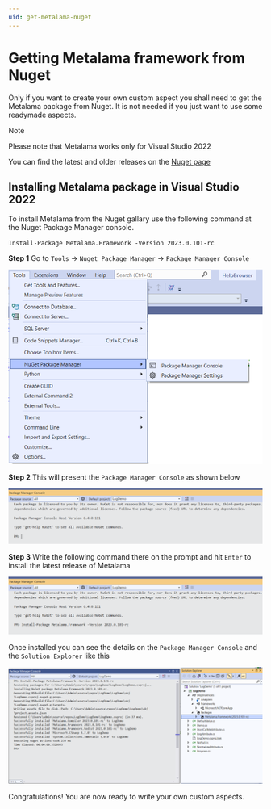 ```yaml
---
uid: get-metalama-nuget
---
```


# Getting Metalama framework from Nuget
Only if you want to create your own custom aspect you shall need to get the Metalama package from Nuget. It is not needed if you just want to use some readymade aspects. 


>[!NOTE]
> Please note that Metalama works only for Visual Studio 2022 

You can find the latest and older releases on the [Nuget page](https://www.nuget.org/packages/Metalama.Framework)

## Installing Metalama package in Visual Studio 2022 

To install Metalama from the Nuget gallary use the following command at the Nuget Package Manager console. 

``` 
Install-Package Metalama.Framework -Version 2023.0.101-rc
```

**Step 1** Go to `Tools` -> `Nuget Package Manager` -> `Package Manager Console` 

![](images/nuget_package_manager.png)

**Step 2** This will present the `Package Manager Console` as shown below 

![](images/package_maanger_console.png)

**Step 3** Write the following command  there on the prompt and hit `Enter` to install the latest release of Metalama 

![](images/package_manager_metalama.png)

Once installed you can see the details on the `Package Manager Console` and the `Solution Explorer` like this 

![](images/metalama_installed.png)

Congratulations! You are now ready to write your own custom aspects.  